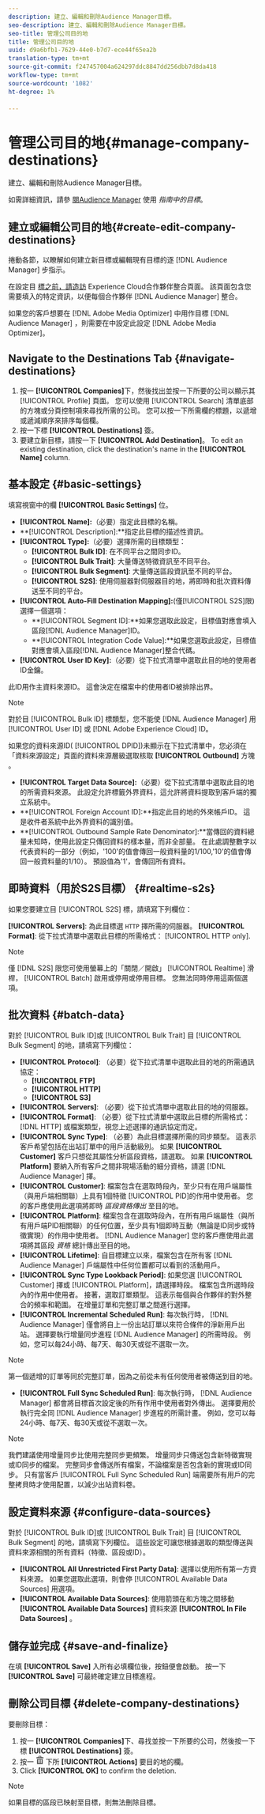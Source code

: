 ```yaml
---
description: 建立、編輯和刪除Audience Manager目標。
seo-description: 建立、編輯和刪除Audience Manager目標。
seo-title: 管理公司目的地
title: 管理公司目的地
uuid: d9a6bfb1-7629-44e0-b7d7-ece44f65ea2b
translation-type: tm+mt
source-git-commit: f247457004a624297ddc8847dd256dbb7d8da418
workflow-type: tm+mt
source-wordcount: '1082'
ht-degree: 1%

---
```



# 管理公司目的地{#manage-company-destinations}

建立、編輯和刪除Audience Manager目標。

<!-- t_company_destinations.xml -->

如需詳細資訊，請參 [閱Audience Manager](https://docs.adobe.com/content/help/en/audience-manager/user-guide/features/destinations/destinations.html) 使用 *指南中的目標*。

## 建立或編輯公司目的地{#create-edit-company-destinations}

捲動各節，以瞭解如何建立新目標或編輯現有目標的逐 [!DNL Audience Manager] 步指示。

<!-- create-edit-company-destinations.xml -->

在設定目 [標之前，請造訪](https://wiki.corp.adobe.com/x/mPIMPw) Experience Cloud合作夥伴整合頁面。 該頁面包含您需要填入的特定資訊，以便每個合作夥伴 [!DNL Audience Manager] 整合。

如果您的客戶想要在 [!DNL Adobe Media Optimizer] 中用作目標 [!DNL Audience Manager] ，則需要在中設定此設定 [!DNL Adobe Media Optimizer]。

## Navigate to the Destinations Tab {#navigate-destinations}

1. 按一 **[!UICONTROL Companies]**&#x200B;下，然後找出並按一下所要的公司以顯示其 [!UICONTROL Profile] 頁面。 您可以使用 [!UICONTROL Search] 清單底部的方塊或分頁控制項來尋找所需的公司。 您可以按一下所需欄的標題，以遞增或遞減順序來排序每個欄。
1. 按一下標 **[!UICONTROL Destinations]** 簽。
1. 要建立新目標，請按一下 **[!UICONTROL Add Destination]**。 To edit an existing destination, click the destination&#39;s name in the **[!UICONTROL Name]** column.

## 基本設定 {#basic-settings}

填寫視窗中的欄 **[!UICONTROL Basic Settings]** 位。

* **[!UICONTROL Name]:**（必要）指定此目標的名稱。
* **[!UICONTROL Description]:**指定此目標的描述性資訊。
* **[!UICONTROL Type]:**（必要）選擇所需的目標類型：
   * **[!UICONTROL Bulk ID]**: 在不同平台之間同步ID。
   * **[!UICONTROL Bulk Trait]**: 大量傳送特徵資訊至不同平台。
   * **[!UICONTROL Bulk Segment]**: 大量傳送區段資訊至不同的平台。
   * **[!UICONTROL S2S]**: 使用伺服器對伺服器目的地，將即時和批次資料傳送至不同的平台。
* **[!UICONTROL Auto-Fill Destination Mapping]:**(僅[!UICONTROL S2S]限)選擇一個選項：
   * **[!UICONTROL Segment ID]:**如果您選取此設定，目標值對應會填入區段[!DNL Audience Manager]ID。
   * **[!UICONTROL Integration Code Value]:**如果您選取此設定，目標值對應會填入區段[!DNL Audience Manager]整合代碼。
* **[!UICONTROL User ID Key]:**（必要）從下拉式清單中選取此目的地的使用者ID金鑰。

此ID用作主資料來源ID。 這會決定在檔案中的使用者ID被排除出界。

>[!NOTE]
>
>對於目 [!UICONTROL Bulk ID] 標類型，您不能使 [!DNL Audience Manager] 用 [!UICONTROL User ID] 或 [!DNL Adobe Experience Cloud] ID。

如果您的資料來源ID( [!UICONTROL DPID])未顯示在下拉式清單中，您必須在「資料來源設定」頁面的資料來源層級選取核取 **[!UICONTROL Outbound]** 方塊 [](https://docs.adobe.com/content/help/en/audience-manager/user-guide/features/data-sources/manage-datasources.html)。

* **[!UICONTROL Target Data Source]:**（必要）從下拉式清單中選取此目的地的所需資料來源。 此設定允許標籤外界資料，這允許將資料提取到客戶端的獨立系統中。
* **[!UICONTROL Foreign Account ID]:**指定此目的地的外來帳戶ID。 這是收件者系統中此外界資料的識別值。
* **[!UICONTROL Outbound Sample Rate Denominator]:**當傳回的資料總量未知時，使用此設定只傳回資料的樣本量，而非全部量。 在此處調整數字以代表資料的一部分（例如，&#39;100&#39;的值會傳回一般資料量的1/100,&#39;10&#39;的值會傳回一般資料量的1/10）。 預設值為&#39;1&#39;，會傳回所有資料。

## 即時資料（用於S2S目標） {#realtime-s2s}

如果您要建立目 [!UICONTROL S2S] 標，請填寫下列欄位：

**[!UICONTROL Servers]**: 為此目標選 `HTTP` 擇所需的伺服器。
**[!UICONTROL Format]**: 從下拉式清單中選取此目標的所需格式： [!UICONTROL HTTP only].

>[!NOTE]
>
>僅 [!DNL S2S] 限您可使用螢幕上的「關閉／開啟」 [!UICONTROL Realtime] 滑桿， [!UICONTROL Batch] 啟用或停用或停用目標。 您無法同時停用這兩個選項。

## 批次資料 {#batch-data}

對於 [!UICONTROL Bulk ID]或 [!UICONTROL Bulk Trait] 目 [!UICONTROL Bulk Segment] 的地，請填寫下列欄位：

* **[!UICONTROL Protocol]**: （必要）從下拉式清單中選取此目的地的所需通訊協定：
   * **[!UICONTROL FTP]**
   * **[!UICONTROL HTTP]**
   * **[!UICONTROL S3]**
* **[!UICONTROL Servers]**: （必要）從下拉式清單中選取此目的地的伺服器。
* **[!UICONTROL Format]**: （必要）從下拉式清單中選取此目標的所需格式： [!DNL HTTP] 或檔案類型，視您上述選擇的通訊協定而定。
* **[!UICONTROL Sync Type]**: （必要）為此目標選擇所需的同步類型。 這表示客戶希望包括在出站訂單中的用戶活動級別。 如果 **[!UICONTROL Customer]** 客戶只想從其屬性分析區段資格，請選取。 如果 **[!UICONTROL Platform]** 要納入所有客戶之間非現場活動的細分資格，請選 [!DNL Audience Manager] 擇。
* **[!UICONTROL Customer]**: 檔案包含在選取時段內，至少只有在用戶端屬性（與用戶端相關聯）上具有1個特徵 [!UICONTROL PID]的作用中使用者。 您的客戶應使用此選項將即時 *區段資格傳出* 至目的地。
* **[!UICONTROL Platform]**: 檔案包含在選取時段內，在所有用戶端屬性（與所有用戶端PID相關聯）的任何位置，至少具有1個即時互動（無論是ID同步或特徵實現）的作用中使用者。 [!DNL Audience Manager] 您的客戶應使用此選項將其區段 *資格* 總計傳出至目的地。
* **[!UICONTROL Lifetime]**: 自目標建立以來，檔案包含在所有客 [!DNL Audience Manager] 戶端屬性中任何位置都可以看到的活動用戶。
* **[!UICONTROL Sync Type Lookback Period]**: 如果您選 [!UICONTROL Customer] 擇或 [!UICONTROL Platform]，請選擇時段。 檔案包含所選時段內的作用中使用者。
接著，選取訂單類型。 這表示每個與合作夥伴的對外整合的頻率和範圍。 在增量訂單和完整訂單之間進行選擇。
* **[!UICONTROL Incremental Scheduled Run]**: 每次執行時， [!DNL Audience Manager] 僅會將自上一份出站訂單以來符合條件的淨新用戶出站。 選擇要執行增量同步進程 [!DNL Audience Manager] 的所需時段。 例如，您可以每24小時、每7天、每30天或從不選取一次。

<!--
I removed {importance="high"} from note for Exp League rendering. -Bob
-->

>[!NOTE]
>
>第一個遞增的訂單等同於完整訂單，因為之前從未有任何使用者被傳送到目的地。

* **[!UICONTROL Full Sync Scheduled Run]**: 每次執行時， [!DNL Audience Manager] 都會將目標首次設定後的所有作用中使用者對外傳出。 選擇要用於執行完全同 [!DNL Audience Manager] 步進程的所需計畫。 例如，您可以每24小時、每7天、每30天或從不選取一次。

<!--
I removed {importance="high"} from note for Exp League rendering. -Bob
-->

>[!NOTE]
>
>我們建議使用增量同步比使用完整同步更頻繁。 增量同步只傳送包含新特徵實現或ID同步的檔案。 完整同步會傳送所有檔案，不論檔案是否包含新的實現或ID同步。 只有當客戶 [!UICONTROL Full Sync Scheduled Run] 端需要所有用戶的完整拷貝時才使用配置，以減少出站資料卷。

## 設定資料來源 {#configure-data-sources}

對於 [!UICONTROL Bulk ID]或 [!UICONTROL Bulk Trait] 目 [!UICONTROL Bulk Segment] 的地，請填寫下列欄位。 這些設定可讓您根據選取的類型傳送與資料來源相關的所有資料（特徵、區段或ID）。

* **[!UICONTROL All Unrestricted First Party Data]**: 選擇以使用所有第一方資料來源。 如果您選取此選項，則會停 [!UICONTROL Available Data Sources] 用選項。
* **[!UICONTROL Available Data Sources]**: 使用箭頭在和方塊之間移動 **[!UICONTROL Available Data Sources]** 資料來源 **[!UICONTROL In File Data Sources]** 。

## 儲存並完成 {#save-and-finalize}

在填 **[!UICONTROL Save]** 入所有必填欄位後，按鈕便會啟動。 按一下 **[!UICONTROL Save]** 可最終確定建立目標進程。

## 刪除公司目標 {#delete-company-destinations}

<!-- delete-company-destinations.xml -->

要刪除目標：

1. 按一 **[!UICONTROL Companies]**&#x200B;下、尋找並按一下所要的公司，然後按一下標 **[!UICONTROL Destinations]** 簽。
1. 按一 ![](assets/icon_delete.png) 下所 **[!UICONTROL Actions]** 要目的地的欄。
1. Click **[!UICONTROL OK]** to confirm the deletion.

>[!NOTE]
>
>如果目標的區段已映射至目標，則無法刪除目標。